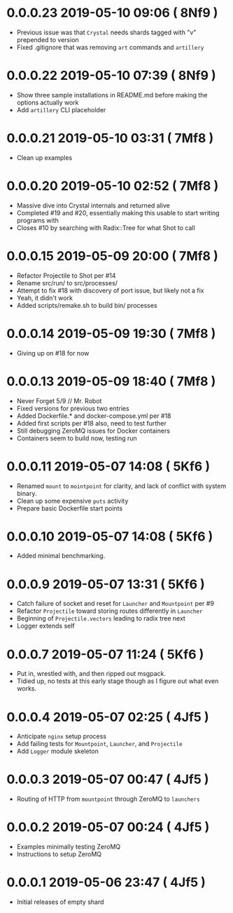 # 0.0.0.23 2019-05-10 09:06 ( 8Nf9 )

- Previous issue was that `Crystal` needs shards tagged with "v" prepended to version
- Fixed .gitignore that was removing `art` commands and `artillery`

# 0.0.0.22 2019-05-10 07:39 ( 8Nf9 )

- Show three sample installations in README.md before making the options actually work
- Add `artillery` CLI placeholder

# 0.0.0.21 2019-05-10 03:31 ( 7Mf8 )

- Clean up examples

# 0.0.0.20 2019-05-10 02:52 ( 7Mf8 )

- Massive dive into Crystal internals and returned alive
- Completed #19 and #20, essentially making this usable to start writing programs with
- Closes #10 by searching with Radix::Tree for what Shot to call

# 0.0.0.15 2019-05-09 20:00 ( 7Mf8 )

- Refactor Projectile to Shot per #14
- Rename src/run/ to src/processes/
- Attempt to fix #18 with discovery of port issue, but likely not a fix
- Yeah, it didn't work
- Added scripts/remake.sh to build bin/ processes

# 0.0.0.14 2019-05-09 19:30 ( 7Mf8 )

- Giving up on #18 for now

# 0.0.0.13 2019-05-09 18:40 ( 7Mf8 )

- Never Forget 5/9 // Mr. Robot
- Fixed versions for previous two entries
- Added Dockerfile.* and docker-compose.yml per #18
- Added first scripts per #18 also, need to test further
- Still debugging ZeroMQ issues for Docker containers
- Containers seem to build now, testing run

# 0.0.0.11 2019-05-07 14:08 ( 5Kf6 )

- Renamed `mount` to `mointpoint` for clarity, and lack of conflict with system binary.
- Clean up some expensive `puts` activity
- Prepare basic Dockerfile start points

# 0.0.0.10 2019-05-07 14:08 ( 5Kf6 )

- Added minimal benchmarking.

# 0.0.0.9 2019-05-07 13:31 ( 5Kf6 )

- Catch failure of socket and reset for `Launcher` and `Mountpoint` per #9
- Refactor `Projectile` toward storing routes differently in `Launcher`
- Beginning of `Projectile.vectors` leading to radix tree next
- Logger extends self

# 0.0.0.7 2019-05-07 11:24 ( 5Kf6 )

- Put in, wrestled with, and then ripped out msgpack.
- Tidied up, no tests at this early stage though as I figure out what even works.

# 0.0.0.4 2019-05-07 02:25 ( 4Jf5 )

- Anticipate `nginx` setup process
- Add failing tests for `Mountpoint`, `Launcher`, and `Projectile`
- Add `Logger` module skeleton

# 0.0.0.3 2019-05-07 00:47 ( 4Jf5 )

- Routing of HTTP from `mountpoint` through ZeroMQ to `launchers`

# 0.0.0.2 2019-05-07 00:24 ( 4Jf5 )

- Examples minimally testing ZeroMQ
- Instructions to setup ZeroMQ

# 0.0.0.1 2019-05-06 23:47 ( 4Jf5 )

- Initial releases of empty shard